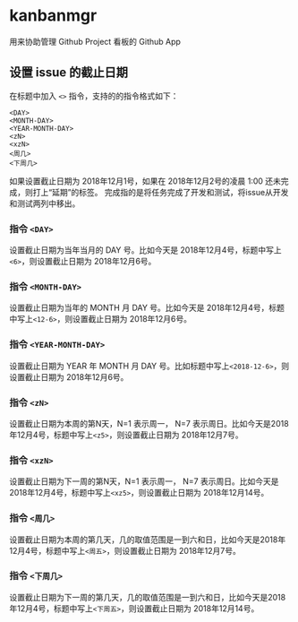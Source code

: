 # kanbanmgr
用来协助管理 Github Project 看板的 Github App

## 设置 issue 的截止日期

在标题中加入 `<>` 指令，支持的的指令格式如下：

```
<DAY>
<MONTH-DAY>
<YEAR-MONTH-DAY>
<zN>
<xzN>
<周几>
<下周几>
```

如果设置截止日期为 2018年12月1号，如果在 2018年12月2号的凌晨 1:00 还未完成，则打上“延期”的标签。
完成指的是将任务完成了开发和测试，将issue从开发和测试两列中移出。

### 指令 `<DAY>`
设置截止日期为当年当月的 DAY 号。比如今天是 2018年12月4号，标题中写上`<6>`，则设置截止日期为 2018年12月6号。

### 指令 `<MONTH-DAY>`
设置截止日期为当年的 MONTH 月 DAY 号。比如今天是 2018年12月4号，标题中写上`<12-6>`，则设置截止日期为 2018年12月6号。

### 指令 `<YEAR-MONTH-DAY>`
设置截止日期为 YEAR 年 MONTH 月 DAY 号。比如标题中写上`<2018-12-6>`，则设置截止日期为 2018年12月6号。

### 指令 `<zN>`
设置截止日期为本周的第N天，N=1 表示周一， N=7 表示周日。比如今天是2018年12月4号，标题中写上`<z5>`，则设置截止日期为 2018年12月7号。

### 指令 `<xzN>`
设置截止日期为下一周的第N天，N=1 表示周一， N=7 表示周日。比如今天是2018年12月4号，标题中写上`<xz5>`，则设置截止日期为 2018年12月14号。

### 指令 `<周几>`
设置截止日期为本周的第几天，几的取值范围是一到六和日，比如今天是2018年12月4号，标题中写上`<周五>`，则设置截止日期为 2018年12月7号。

### 指令 `<下周几>`
设置截止日期为下一周的第几天，几的取值范围是一到六和日，比如今天是2018年12月4号，标题中写上`<下周五>`，则设置截止日期为 2018年12月14号。


